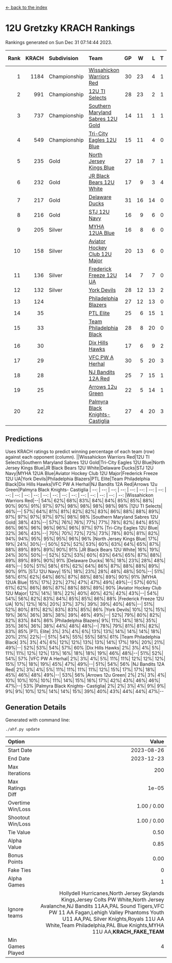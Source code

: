 [<- back to the index](readme.md)
# 12U Gretzky KRACH Rankings
Rankings generated on Sun Dec 31 07:14:44 2023.

Rank|KRACH|Subdivision|Team|GP|W|L|T|OTW|OTL|SoS|Exp Wins|Win Diff
---:|---:|:---|:---|---:|---:|---:|---:|---:|---:|---:|---:|---:
1|1184|Championship|[Wissahickon Warriors Red](https://gamesheetstats.com/seasons/3659/teams/140468/schedule)|30|23|4|1|2|0|261|26.4|0.0
2|991|Championship|[12U TI Selects](https://gamesheetstats.com/seasons/3659/teams/140450/schedule)|28|23|2|1|0|2|249|24.4|0.0
3|737|Championship|[Southern Maryland Sabres 12U Gold](https://gamesheetstats.com/seasons/3659/teams/140463/schedule)|14|11|1|1|0|1|241|12.4|0.0
4|549|Championship|[Tri-City Eagles 12U Blue](https://gamesheetstats.com/seasons/3659/teams/140466/schedule)|15|11|4|0|0|0|306|11.9|0.0
5|235|Gold|[North Jersey Kings Blue](https://gamesheetstats.com/seasons/3659/teams/140459/schedule)|27|18|7|1|1|0|169|20.4|0.0
6|232|Gold|[JR Black Bears 12U White](https://gamesheetstats.com/seasons/3659/teams/140456/schedule)|17|9|3|4|0|1|301|11.9|0.0
7|217|Gold|[Delaware Ducks](https://gamesheetstats.com/seasons/3659/teams/140453/schedule)|31|16|14|0|1|0|393|17.8|-0.0
8|216|Gold|[STJ 12U Navy](https://gamesheetstats.com/seasons/3659/teams/140464/schedule)|16|9|6|0|1|0|262|10.9|0.0
9|205|Silver|[MYHA 12UA Blue](https://gamesheetstats.com/seasons/3659/teams/140457/schedule)|16|8|6|0|1|1|335|9.9|0.0
10|158|Silver|[Aviator Hockey Club 12U Major](https://gamesheetstats.com/seasons/3659/teams/140452/schedule)|20|13|6|0|1|0|142|14.9|0.0
11|136|Silver|[Frederick Freeze 12U UA](https://gamesheetstats.com/seasons/3659/teams/140455/schedule)|14|7|7|0|0|0|295|7.9|0.0
12|132|Silver|[York Devils](https://gamesheetstats.com/seasons/3659/teams/140469/schedule)|28|12|13|2|1|0|449|14.8|-0.0
13|124||[Philadelphia Blazers](https://gamesheetstats.com/seasons/3659/teams/140461/schedule)|27|12|13|0|1|1|319|13.9|0.0
14|35||[PTL Elite](https://gamesheetstats.com/seasons/3659/teams/140462/schedule)|25|6|15|1|1|2|241|8.4|0.0
15|33||[Team Philadelphia Black](https://gamesheetstats.com/seasons/3659/teams/140465/schedule)|28|8|20|0|0|0|192|8.9|0.0
16|30||[Dix Hills Hawks](https://gamesheetstats.com/seasons/3659/teams/140454/schedule)|17|6|9|2|0|0|81|7.9|0.0
17|29||[VFC PW A Herhal](https://gamesheetstats.com/seasons/3659/teams/140467/schedule)|30|5|20|3|1|1|226|8.4|0.0
18|28||[NJ Bandits 12A Red](https://gamesheetstats.com/seasons/3659/teams/140458/schedule)|25|7|15|1|0|2|210|8.4|0.0
19|25||[Arrows 12u Green](https://gamesheetstats.com/seasons/3659/teams/140451/schedule)|22|5|14|1|2|0|144|8.4|0.0
20|22||[Palmyra Black Knights- Castiglia](https://gamesheetstats.com/seasons/3659/teams/140460/schedule)|27|4|20|3|0|0|320|6.4|0.0

## Predictions
Uses KRACH ratings to predict winning percentage of each team (row) against each opponent (column).
||Wissahickon Warriors Red|12U TI Selects|Southern Maryland Sabres 12U Gold|Tri-City Eagles 12U Blue|North Jersey Kings Blue|JR Black Bears 12U White|Delaware Ducks|STJ 12U Navy|MYHA 12UA Blue|Aviator Hockey Club 12U Major|Frederick Freeze 12U UA|York Devils|Philadelphia Blazers|PTL Elite|Team Philadelphia Black|Dix Hills Hawks|VFC PW A Herhal|NJ Bandits 12A Red|Arrows 12u Green|Palmyra Black Knights- Castiglia
| --: | --: | --: | --: | --: | --: | --: | --: | --: | --: | --: | --: | --: | --: | --: | --: | --: | --: | --: | --: | --: 
|Wissahickon Warriors Red|--| 54%| 62%| 68%| 83%| 84%| 84%| 85%| 85%| 88%| 90%| 90%| 91%| 97%| 97%| 98%| 98%| 98%| 98%| 98%
|12U TI Selects| 46%|--| 57%| 64%| 81%| 81%| 82%| 82%| 83%| 86%| 88%| 88%| 89%| 97%| 97%| 97%| 97%| 97%| 98%| 98%
|Southern Maryland Sabres 12U Gold| 38%| 43%|--| 57%| 76%| 76%| 77%| 77%| 78%| 82%| 84%| 85%| 86%| 96%| 96%| 96%| 96%| 96%| 97%| 97%
|Tri-City Eagles 12U Blue| 32%| 36%| 43%|--| 70%| 70%| 72%| 72%| 73%| 78%| 80%| 81%| 82%| 94%| 94%| 95%| 95%| 95%| 96%| 96%
|North Jersey Kings Blue| 17%| 19%| 24%| 30%|--| 50%| 52%| 52%| 53%| 60%| 63%| 64%| 65%| 87%| 88%| 89%| 89%| 89%| 90%| 91%
|JR Black Bears 12U White| 16%| 19%| 24%| 30%| 50%|--| 52%| 52%| 53%| 60%| 63%| 64%| 65%| 87%| 88%| 89%| 89%| 89%| 90%| 91%
|Delaware Ducks| 16%| 18%| 23%| 28%| 48%| 48%|--| 50%| 51%| 58%| 61%| 62%| 64%| 86%| 87%| 88%| 88%| 89%| 90%| 91%
|STJ 12U Navy| 15%| 18%| 23%| 28%| 48%| 48%| 50%|--| 51%| 58%| 61%| 62%| 64%| 86%| 87%| 88%| 88%| 89%| 90%| 91%
|MYHA 12UA Blue| 15%| 17%| 22%| 27%| 47%| 47%| 49%| 49%|--| 57%| 60%| 61%| 62%| 86%| 86%| 87%| 88%| 88%| 89%| 90%
|Aviator Hockey Club 12U Major| 12%| 14%| 18%| 22%| 40%| 40%| 42%| 42%| 43%|--| 54%| 54%| 56%| 82%| 83%| 84%| 85%| 85%| 86%| 88%
|Frederick Freeze 12U UA| 10%| 12%| 16%| 20%| 37%| 37%| 39%| 39%| 40%| 46%|--| 51%| 52%| 80%| 81%| 82%| 83%| 83%| 85%| 86%
|York Devils| 10%| 12%| 15%| 19%| 36%| 36%| 38%| 38%| 39%| 46%| 49%|--| 52%| 79%| 80%| 82%| 82%| 83%| 84%| 86%
|Philadelphia Blazers|  9%| 11%| 14%| 18%| 35%| 35%| 36%| 36%| 38%| 44%| 48%| 48%|--| 78%| 79%| 81%| 81%| 82%| 83%| 85%
|PTL Elite|  3%|  3%|  4%|  6%| 13%| 13%| 14%| 14%| 14%| 18%| 20%| 21%| 22%|--| 51%| 54%| 55%| 55%| 58%| 61%
|Team Philadelphia Black|  3%|  3%|  4%|  6%| 12%| 12%| 13%| 13%| 14%| 17%| 19%| 20%| 21%| 49%|--| 52%| 53%| 54%| 57%| 60%
|Dix Hills Hawks|  2%|  3%|  4%|  5%| 11%| 11%| 12%| 12%| 13%| 16%| 18%| 18%| 19%| 46%| 48%|--| 51%| 52%| 54%| 57%
|VFC PW A Herhal|  2%|  3%|  4%|  5%| 11%| 11%| 12%| 12%| 12%| 15%| 17%| 18%| 19%| 45%| 47%| 49%|--| 51%| 54%| 56%
|NJ Bandits 12A Red|  2%|  3%|  4%|  5%| 11%| 11%| 11%| 11%| 12%| 15%| 17%| 17%| 18%| 45%| 46%| 48%| 49%|--| 53%| 56%
|Arrows 12u Green|  2%|  2%|  3%|  4%| 10%| 10%| 10%| 10%| 11%| 14%| 15%| 16%| 17%| 42%| 43%| 46%| 46%| 47%|--| 53%
|Palmyra Black Knights- Castiglia|  2%|  2%|  3%|  4%|  9%|  9%|  9%|  9%| 10%| 12%| 14%| 14%| 15%| 39%| 40%| 43%| 44%| 44%| 47%|--

## Generation Details

Generated with command line:
```
./ahf.py update
```

| Option | Value |
| :----- | ----: |
| Start Date | 2023-08-26 |
| End Date | 2023-12-23 |
| Max Iterations | 200 |
| Max Ratings Diff | 1e-05 |
| Overtime Win/Loss | 1.00 / 0.00 |
| Shootout Win/Loss | 1.00 / 0.00 |
| Tie Value | 0.50 |
| Alpha Value | 0.85 |
| Bonus Points | 0.00 |
| Fake Ties | 0 |
| Alpha Games | 1 |
| Ignore teams | Hollydell Hurricanes,North Jersey Skylands Kings,Jersey Colts PW White,North Jersey Avalanche,NJ Bandits 11AA,PAL Sound Tigers,VFC PW 11 AA Fagan,Lehigh Valley Phantoms Youth U11 AA,PAL Silver Knights,Royals 11U AA White,Team Philadelphia,PAL Blue Knights,MYHA 11U AA,__KRACH_FAKE_TEAM__ |
| Min Games Played | 4 |

